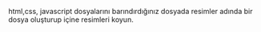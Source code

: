 html,css, javascript dosyalarını barındırdığınız dosyada resimler adında bir dosya oluşturup içine resimleri koyun.                                                                                                   
